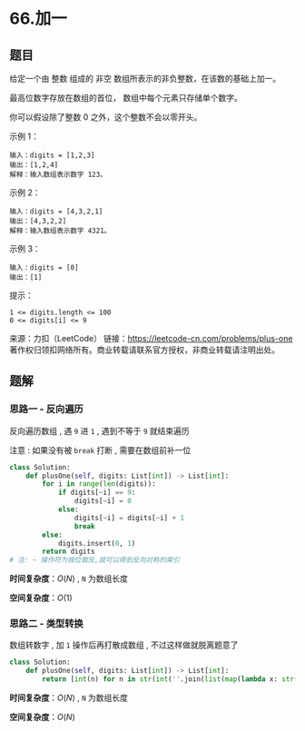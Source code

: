 # 66.加一








<extoc></extoc>

## 题目

给定一个由 整数 组成的 非空 数组所表示的非负整数，在该数的基础上加一。

最高位数字存放在数组的首位， 数组中每个元素只存储单个数字。

你可以假设除了整数 0 之外，这个整数不会以零开头。

示例 1：
```
输入：digits = [1,2,3]
输出：[1,2,4]
解释：输入数组表示数字 123。
```
示例 2：
```
输入：digits = [4,3,2,1]
输出：[4,3,2,2]
解释：输入数组表示数字 4321。
```
示例 3：
```
输入：digits = [0]
输出：[1]
```

提示：
```
1 <= digits.length <= 100
0 <= digits[i] <= 9
```

来源：力扣（LeetCode）
链接：https://leetcode-cn.com/problems/plus-one
著作权归领扣网络所有。商业转载请联系官方授权，非商业转载请注明出处。

## 题解

### 思路一 - 反向遍历

反向遍历数组 , 遇 `9` 进 `1` , 遇到不等于 `9` 就结束遍历

注意 : 如果没有被 `break` 打断 , 需要在数组前补一位

```python
class Solution:
    def plusOne(self, digits: List[int]) -> List[int]:
        for i in range(len(digits)):
            if digits[~i] == 9:
                digits[~i] = 0
            else:
                digits[~i] = digits[~i] + 1
                break
        else:
            digits.insert(0, 1)
        return digits
# 注: ~ 操作符为按位取反,就可以得到反向对称的索引
```

**时间复杂度**：$O(N)$ , `N` 为数组长度

**空间复杂度**：$O(1)$

### 思路二 - 类型转换

数组转数字 , 加 `1` 操作后再打散成数组 , 不过这样做就脱离题意了

```python
class Solution:
    def plusOne(self, digits: List[int]) -> List[int]:
        return [int(n) for n in str(int(''.join(list(map(lambda x: str(x), digits)))) + 1)]
```

**时间复杂度**：$O(N)$ , `N` 为数组长度

**空间复杂度**：$O(N)$ 



